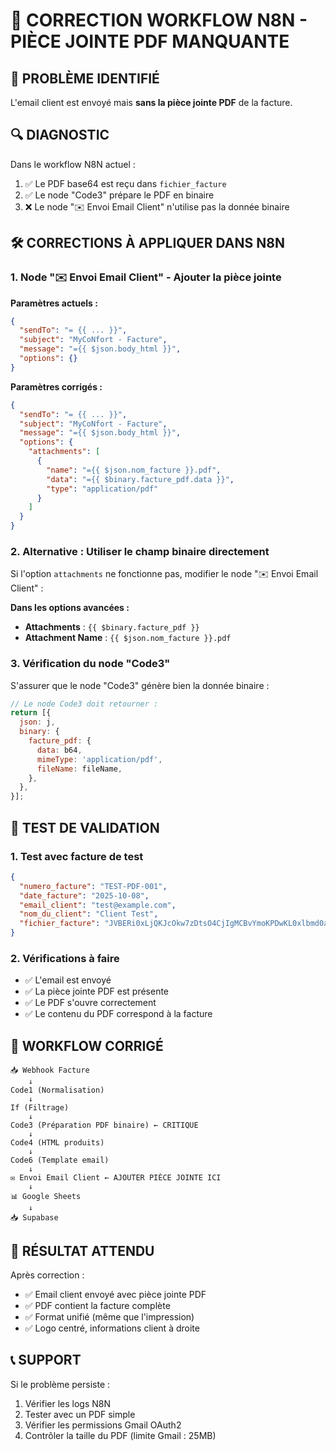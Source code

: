 # 🔧 CORRECTION WORKFLOW N8N - PIÈCE JOINTE PDF MANQUANTE

## 🐛 PROBLÈME IDENTIFIÉ
L'email client est envoyé mais **sans la pièce jointe PDF** de la facture.

## 🔍 DIAGNOSTIC
Dans le workflow N8N actuel :
1. ✅ Le PDF base64 est reçu dans `fichier_facture`
2. ✅ Le node "Code3" prépare le PDF en binaire
3. ❌ Le node "✉️ Envoi Email Client" n'utilise pas la donnée binaire

## 🛠️ CORRECTIONS À APPLIQUER DANS N8N

### 1. **Node "✉️ Envoi Email Client" - Ajouter la pièce jointe**

**Paramètres actuels :**
```json
{
  "sendTo": "= {{ ... }}",
  "subject": "MyCoNfort - Facture",
  "message": "={{ $json.body_html }}",
  "options": {}
}
```

**Paramètres corrigés :**
```json
{
  "sendTo": "= {{ ... }}",
  "subject": "MyCoNfort - Facture",
  "message": "={{ $json.body_html }}",
  "options": {
    "attachments": [
      {
        "name": "={{ $json.nom_facture }}.pdf",
        "data": "={{ $binary.facture_pdf.data }}",
        "type": "application/pdf"
      }
    ]
  }
}
```

### 2. **Alternative : Utiliser le champ binaire directement**

Si l'option `attachments` ne fonctionne pas, modifier le node "✉️ Envoi Email Client" :

**Dans les options avancées :**
- **Attachments** : `{{ $binary.facture_pdf }}`
- **Attachment Name** : `{{ $json.nom_facture }}.pdf`

### 3. **Vérification du node "Code3"**

S'assurer que le node "Code3" génère bien la donnée binaire :

```javascript
// Le node Code3 doit retourner :
return [{
  json: j,
  binary: {
    facture_pdf: {
      data: b64,
      mimeType: 'application/pdf',
      fileName: fileName,
    },
  },
}];
```

## 🧪 TEST DE VALIDATION

### 1. **Test avec facture de test**
```json
{
  "numero_facture": "TEST-PDF-001",
  "date_facture": "2025-10-08",
  "email_client": "test@example.com",
  "nom_du_client": "Client Test",
  "fichier_facture": "JVBERi0xLjQKJcOkw7zDtsO4CjIgMCBvYmoKPDwKL0xlbmd0aCAzIDAgUgo+PgpzdHJlYW0K"
}
```

### 2. **Vérifications à faire**
- ✅ L'email est envoyé
- ✅ La pièce jointe PDF est présente
- ✅ Le PDF s'ouvre correctement
- ✅ Le contenu du PDF correspond à la facture

## 🔄 WORKFLOW CORRIGÉ

```
📥 Webhook Facture
    ↓
Code1 (Normalisation)
    ↓
If (Filtrage)
    ↓
Code3 (Préparation PDF binaire) ← CRITIQUE
    ↓
Code4 (HTML produits)
    ↓
Code6 (Template email)
    ↓
✉️ Envoi Email Client ← AJOUTER PIÈCE JOINTE ICI
    ↓
📊 Google Sheets
    ↓
📥 Supabase
```

## 🎯 RÉSULTAT ATTENDU

Après correction :
- ✅ Email client envoyé avec pièce jointe PDF
- ✅ PDF contient la facture complète
- ✅ Format unifié (même que l'impression)
- ✅ Logo centré, informations client à droite

## 📞 SUPPORT

Si le problème persiste :
1. Vérifier les logs N8N
2. Tester avec un PDF simple
3. Vérifier les permissions Gmail OAuth2
4. Contrôler la taille du PDF (limite Gmail : 25MB)
